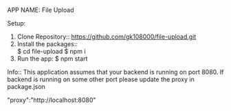 APP NAME: File Upload

Setup:

1. Clone Repository:: https://github.com/gk108000/file-upload.git
2. Install the packages::  
   $ cd file-upload
   $ npm i
3. Run the app:
   $ npm start

Info:: This application assumes that your backend is running on port 8080. If backend is running on some other port please update the proxy in package.json

"proxy":"http://localhost:8080"
